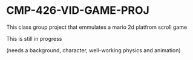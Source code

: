 # CMP-426-VID-GAME-PROJ
This class group project that emmulates a mario 2d platfrom scroll game

This is still in progress

(needs a background, character, well-working physics and animation)
